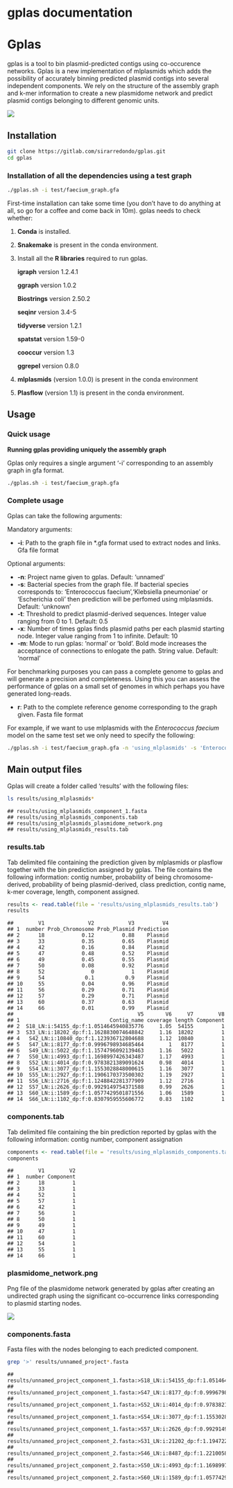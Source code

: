 gplas documentation
================

# Gplas

gplas is a tool to bin plasmid-predicted contigs using co-occurence
networks. Gplas is a new implementation of mlplasmids which adds the
possibility of accurately binning predicted plasmid contigs into several
independent components. We rely on the structure of the assembly graph
and k-mer information to create a new plasmidome network and predict
plasmid contigs belonging to different genomic units.

![](figures/logo.png)<!-- -->

## Installation

``` bash
git clone https://gitlab.com/sirarredondo/gplas.git
cd gplas
```

### Installation of all the dependencies using a test graph

``` bash
./gplas.sh -i test/faecium_graph.gfa
```

First-time installation can take some time (you don’t have to do
anything at all, so go for a coffee and come back in 10m). gplas needs
to check whether:

1.  **Conda** is installed.

2.  **Snakemake** is present in the conda environment.

3.  Install all the **R libraries** required to run gplas.

      **igraph** version 1.2.4.1

      **ggraph** version 1.0.2

      **Biostrings** version 2.50.2

      **seqinr** version 3.4-5

      **tidyverse** version 1.2.1

      **spatstat** version 1.59-0

      **cooccur** version 1.3

      **ggrepel** version 0.8.0

4.  **mlplasmids** (version 1.0.0) is present in the conda environment

5.  **Plasflow** (version 1.1) is present in the conda environment.

## Usage

### Quick usage

**Running gplas providing uniquely the assembly graph**

Gplas only requires a single argument ‘-i’ corresponding to an assembly
graph in gfa format.

``` bash
./gplas.sh -i test/faecium_graph.gfa
```

### Complete usage

Gplas can take the following arguments:

Mandatory arguments:

  - **-i**: Path to the graph file in \*.gfa format used to extract
    nodes and links. Gfa file format

Optional arguments:

  - **-n**: Project name given to gplas. Default: ‘unnamed’
  - **-s**: Bacterial species from the graph file. If bacterial species
    corresponds to: ‘Enterococcus faecium’,‘Klebsiella pneumoniae’ or
    ‘Escherichia coli’ then prediction will be perfomed using
    mlplasmids. Default: ‘unknown’
  - **-t**: Threshold to predict plasmid-derived sequences. Integer
    value ranging from 0 to 1. Default: 0.5
  - **-x**: Number of times gplas finds plasmid paths per each plasmid
    starting node. Integer value ranging from 1 to infinite. Default: 10
  - **-m**: Mode to run gplas: ‘normal’ or ‘bold’. Bold mode increases
    the acceptance of connections to enlogate the path. String value.
    Default: ‘normal’

For benchmarking purposes you can pass a complete genome to gplas and
will generate a precision and completeness. Using this you can assess
the performance of gplas on a small set of genomes in which perhaps you
have generated long-reads.

  - **r**: Path to the complete reference genome corresponding to the
    graph given. Fasta file format

For example, if we want to use mlplasmids with the *Enterococcus
faecium* model on the same test set we only need to specify the
following:

``` bash
./gplas.sh -i test/faecium_graph.gfa -n 'using_mlplasmids' -s 'Enterococcus_faecium'
```

## Main output files

Gplas will create a folder called ‘results’ with the following files:

``` bash
ls results/using_mlplasmids*
```

    ## results/using_mlplasmids_component_1.fasta
    ## results/using_mlplasmids_components.tab
    ## results/using_mlplasmids_plasmidome_network.png
    ## results/using_mlplasmids_results.tab

### results.tab

Tab delimited file containing the prediction given by mlplasmids or
plasflow together with the bin prediction assigned by gplas. The file
contains the following information: contig number, probability of being
chromosome-derived, probability of being plasmid-derived, class
prediction, contig name, k-mer coverage, length, component assigned.

``` r
results <- read.table(file = 'results/using_mlplasmids_results.tab')
results
```

    ##        V1              V2           V3         V4
    ## 1  number Prob_Chromosome Prob_Plasmid Prediction
    ## 2      18            0.12         0.88    Plasmid
    ## 3      33            0.35         0.65    Plasmid
    ## 4      42            0.16         0.84    Plasmid
    ## 5      47            0.48         0.52    Plasmid
    ## 6      49            0.45         0.55    Plasmid
    ## 7      50            0.08         0.92    Plasmid
    ## 8      52               0            1    Plasmid
    ## 9      54             0.1          0.9    Plasmid
    ## 10     55            0.04         0.96    Plasmid
    ## 11     56            0.29         0.71    Plasmid
    ## 12     57            0.29         0.71    Plasmid
    ## 13     60            0.37         0.63    Plasmid
    ## 14     66            0.01         0.99    Plasmid
    ##                                        V5       V6     V7        V8
    ## 1                             Contig_name coverage length Component
    ## 2  S18_LN:i:54155_dp:f:1.0514645940835776     1.05  54155         1
    ## 3  S33_LN:i:18202_dp:f:1.1628830074648842     1.16  18202         1
    ## 4   S42_LN:i:10840_dp:f:1.123936712804688     1.12  10840         1
    ## 5   S47_LN:i:8177_dp:f:0.9996798934685464        1   8177         1
    ## 6   S49_LN:i:5022_dp:f:1.1574796092139463     1.16   5022         1
    ## 7   S50_LN:i:4993_dp:f:1.1698997426343487     1.17   4993         1
    ## 8   S52_LN:i:4014_dp:f:0.9783821389091624     0.98   4014         1
    ## 9   S54_LN:i:3077_dp:f:1.1553028848000615     1.16   3077         1
    ## 10  S55_LN:i:2927_dp:f:1.1906170373500302     1.19   2927         1
    ## 11  S56_LN:i:2716_dp:f:1.1248842281377909     1.12   2716         1
    ## 12  S57_LN:i:2626_dp:f:0.9929149754371588     0.99   2626         1
    ## 13  S60_LN:i:1589_dp:f:1.0577429501871556     1.06   1589         1
    ## 14  S66_LN:i:1102_dp:f:0.8307959555606772     0.83   1102         1

### components.tab

Tab delimited file containing the bin prediction reported by gplas with
the following information: contig number, component
assignation

``` r
components <- read.table(file = 'results/using_mlplasmids_components.tab')
components
```

    ##        V1        V2
    ## 1  number Component
    ## 2      18         1
    ## 3      33         1
    ## 4      52         1
    ## 5      57         1
    ## 6      42         1
    ## 7      56         1
    ## 8      50         1
    ## 9      49         1
    ## 10     47         1
    ## 11     60         1
    ## 12     54         1
    ## 13     55         1
    ## 14     66         1

### plasmidome\_network.png

Png file of the plasmidome network generated by gplas after creating an
undirected graph using the significant co-occurrence links corresponding
to plasmid starting nodes.

![](results/using_mlplasmids_plasmidome_network.png)<!-- -->

### components.fasta

Fasta files with the nodes belonging to each predicted
    component.

``` bash
grep '>' results/unnamed_project*.fasta
```

    ## results/unnamed_project_component_1.fasta:>S18_LN:i:54155_dp:f:1.0514645940835776
    ## results/unnamed_project_component_1.fasta:>S47_LN:i:8177_dp:f:0.9996798934685464
    ## results/unnamed_project_component_1.fasta:>S52_LN:i:4014_dp:f:0.9783821389091624
    ## results/unnamed_project_component_1.fasta:>S54_LN:i:3077_dp:f:1.1553028848000615
    ## results/unnamed_project_component_1.fasta:>S57_LN:i:2626_dp:f:0.9929149754371588
    ## results/unnamed_project_component_2.fasta:>S31_LN:i:21202_dp:f:1.194722937126809
    ## results/unnamed_project_component_2.fasta:>S46_LN:i:8487_dp:f:1.2210058174026983
    ## results/unnamed_project_component_2.fasta:>S50_LN:i:4993_dp:f:1.1698997426343487
    ## results/unnamed_project_component_2.fasta:>S60_LN:i:1589_dp:f:1.0577429501871556
